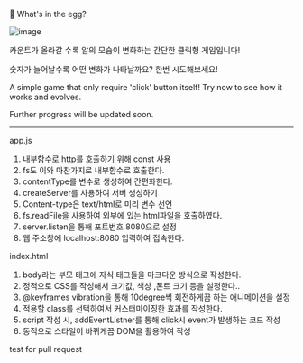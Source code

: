 🥚 What's in the egg?

![image](https://github.com/samuel21695/subject4-backend-programming-basic/assets/141696122/db2ae92a-7e29-4ab5-8a19-2573ead2e959)

카운트가 올라갈 수록 알의 모습이 변화하는 간단한 클릭형 게임입니다!

숫자가 늘어날수록 어떤 변화가 나타날까요? 한번 시도해보세요!

A simple game that only require 'click' button itself!
Try now to see how it works and evolves.

Further progress will be updated soon.

--------------------------------------------------------------

app.js
  1. 내부함수로 http를 호출하기 위해 const 사용
  2. fs도 이와 마찬가지로 내부함수로 호출한다.
  3. contentType를 변수로 생성하여 간편화한다.
  4. createServer를 사용하여 서버 생성하기
  5. Content-type은 text/html로 미리 변수 선언
  6. fs.readFile을 사용하여 외부에 있는 html파일을 호출하였다.
  7. server.listen을 통해 포트번호 8080으로 설정
  8. 웹 주소창에 localhost:8080 입력하여 접속한다.

index.html
  1. body라는 부모 태그에 자식 태그들을 마크다운 방식으로 작성한다.
  2. 정적으로 CSS를 작성해서 크기값, 색상 ,폰트 크기 등을 설정한다..
  3. @keyframes vibration을 통해 10degree씩 회전하게끔 하는 애니메이션을 설정 
  4. 적용할 class를 선택하여서 커스터마이징한 효과를 작성한다.
  5. script 작성 시, addEventListner를 통해 click시 event가 발생하는 코드 작성
  6. 동적으로 스타일이 바뀌게끔 DOM을 활용하여 작성

test for pull request
